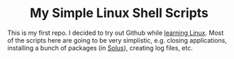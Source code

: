 <h1 align="center">My Simple Linux Shell Scripts</h1>

<p>This is my first repo. I decided to try out Github while <a href="https://linuxjourney.com/">learning Linux</a>. Most of the scripts here are going to be very simplistic, e.g. closing applications, installing a bunch of packages (in <a href="https://solus-project.com/home/">Solus</a>), creating log files, etc.</p>

